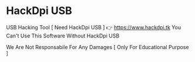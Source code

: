 # HackDpi USB
USB Hacking Tool [ Need HackDpi USB ] 👉 https://www.hackdpi.tk
You Can't Use This Software Without HackDpi USB

We Are Not Responsabile For Any Damages [ Only For Educational Purpose ]
